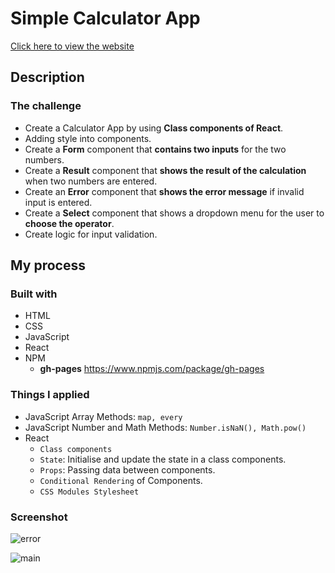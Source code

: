 # Simple Calculator App 
[Click here to view the website](https://jwd-activity.github.io/simpleCalculator/)

## Description
### The challenge
- Create a Calculator App by using **Class components of React**.
- Adding style into components.
- Create a **Form** component that **contains two inputs** for the two numbers.
- Create a **Result** component that **shows the result of the calculation** when two numbers are entered.
- Create an **Error** component that **shows the error message** if invalid input is entered.
- Create a **Select** component that shows a dropdown menu for the user to **choose the operator**.
- Create logic for input validation.

## My process
### Built with
- HTML
- CSS
- JavaScript
- React
- NPM 
  - **gh-pages** https://www.npmjs.com/package/gh-pages

### Things I applied
- JavaScript Array Methods: `map, every` 
- JavaScript Number and Math Methods: `Number.isNaN(), Math.pow()`
- React  
  - `Class components`
  - `State`: Initialise and update the state in a class components.
  - `Props`: Passing data between components.
  - `Conditional Rendering` of Components.  
  - `CSS Modules Stylesheet`

### Screenshot
![error](https://user-images.githubusercontent.com/83196262/140636479-644ac3c7-6807-44fe-a7d3-2cb91617f39a.png)

![main](https://user-images.githubusercontent.com/83196262/140636484-3c74014e-d2e7-44cc-98ab-94e920da6cfc.png)







